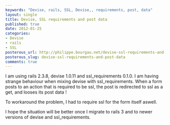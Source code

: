 ```yaml
---
keywords: "Devise, rails, SSL, Devise,, requirements, post, data"
layout: single
title: Devise, SSL requirements and post data
published: true
date: 2012-01-25
categories:
- Devise
- rails
- SSL
posterous_url: http://philippe.bourgau.net/devise-ssl-requirements-and-post-data
posterous_slug: devise-ssl-requirements-and-post-data
comments: true
---
```

<p>I am using rails 2.3.8, devise 1.0.11 and ssl_requirements 0.1.0. I am having strange behaviour when mixing devise with ssl_requirements. When a form posts to an action that is required to be ssl, the post is redirected to ssl as a get, and looses its post data !</p>
<p>To workaround the problem, I had to require ssl for the form itself aswell.</p>
<p>I hope the situation will be better once I migrate to rails 3 and to newer versions of devise and ssl_requirements.</p>
